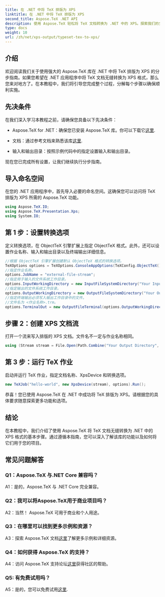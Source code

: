 ```yaml
---
title: 在 .NET 中将 TeX 排版为 XPS
linktitle: 在 .NET 中将 TeX 排版为 XPS
second_title: Aspose.TeX .NET API
description: 使用 Aspose.TeX 轻松将 TeX 文档转换为 .NET 中的 XPS。探索我们的分步指南，以获得无缝集成体验。
type: docs
weight: 10
url: /zh/net/xps-output/typeset-tex-to-xps/
---
```

## 介绍

欢迎阅读我们关于使用强大的 Aspose.TeX 库在 .NET 中将 TeX 排版为 XPS 的分步指南。如果您希望在 .NET 应用程序中将 TeX 文档无缝转换为 XPS 格式，那么您来对地方了。在本教程中，我们将引导您完成整个过程，分解每个步骤以确保顺利实施。

## 先决条件

在我们深入学习本教程之前，请确保您具备以下先决条件：

-  Aspose.TeX for .NET：确保您已安装 Aspose.TeX 库。你可以下载它[这里](https://releases.aspose.com/tex/net/).

- 文档：通过参考文档来熟悉该库[这里](https://reference.aspose.com/tex/net/).

- 输入和输出目录：按照示例代码中的指定设置输入和输出目录。

现在您已完成所有设置，让我们继续执行分步指南。

## 导入命名空间

在您的 .NET 应用程序中，首先导入必要的命名空间。这确保您可以访问将 TeX 排版为 XPS 所需的 Aspose.TeX 功能。

```csharp
using Aspose.TeX.IO;
using Aspose.TeX.Presentation.Xps;
using System.IO;
```

## 第 1 步：设置转换选项

定义转换选项，在 ObjectTeX 引擎扩展上指定 ObjectTeX 格式。此外，还可以设置作业名称、输入和输出目录以及终端输出详细信息。

```csharp
//根据 ObjectTeX 引擎扩展创建默认 ObjectTeX 格式的转换选项。
TeXOptions options = TeXOptions.ConsoleAppOptions(TeXConfig.ObjectTeX());
//指定作业名称。
options.JobName = "external-file-stream";
//指定用于输入的文件系统工作目录。
options.InputWorkingDirectory = new InputFileSystemDirectory("Your Input Directory");
//指定输出的文件系统工作目录。
options.OutputWorkingDirectory = new OutputFileSystemDirectory("Your Output Directory");
//指定终端输出必须写入输出工作目录中的文件。
//文件名为 <作业名称>.trm。
options.TerminalOut = new OutputFileTerminal(options.OutputWorkingDirectory);
```

## 步骤 2：创建 XPS 文档流

打开一个流来写入排版的 XPS 文档。文件名不一定与作业名称相同。

```csharp
using (Stream stream = File.Open(Path.Combine("Your Output Directory", options.JobName + ".xps"), FileMode.Create))
```

## 第 3 步：运行 TeX 作业

启动并运行 TeX 作业，指定文档名称、XpsDevice 和转换选项。

```csharp
new TeXJob("hello-world", new XpsDevice(stream), options).Run();
```

恭喜！您已使用 Aspose.TeX 在 .NET 中成功将 TeX 排版为 XPS。请根据您的具体要求随意探索更多功能和选项。

## 结论

在本教程中，我们介绍了使用 Aspose.TeX 将 TeX 文档无缝转换为 .NET 中的 XPS 格式的基本步骤。通过遵循本指南，您可以深入了解该库的功能以及如何将它们用于您的项目。

## 常见问题解答

### Q1：Aspose.TeX 与.NET Core 兼容吗？

A1：是的，Aspose.TeX 与 .NET Core 完全兼容。

### Q2：我可以将Aspose.TeX用于商业项目吗？

A2：当然！ Aspose.TeX 可用于商业和个人用途。

### Q3：在哪里可以找到更多示例和资源？

 A3：探索 Aspose.TeX 文档[这里](https://reference.aspose.com/tex/net/)了解更多示例和详细资源。

### Q4：如何获得 Aspose.TeX 的支持？

 A4：访问 Aspose.TeX 支持论坛[这里](https://forum.aspose.com/c/tex/47)获得社区的帮助。

### Q5: 有免费试用吗？

 A5：是的，您可以免费试用[这里](https://releases.aspose.com/).